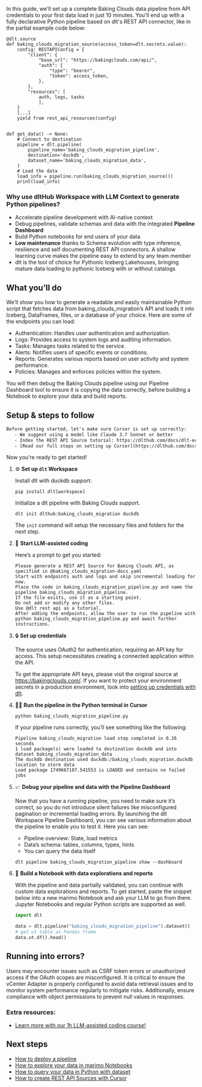 In this guide, we'll set up a complete Baking Clouds data pipeline from API credentials to your first data load in just 10 minutes. You'll end up with a fully declarative Python pipeline based on dlt's REST API connector, like in the partial example code below:

```python-outcome
@dlt.source
def baking_clouds_migration_source(access_token=dlt.secrets.value):
    config: RESTAPIConfig = {
        "client": {
            "base_url": "https://bakingclouds.com/api/",
            "auth": {
                "type": "bearer",
                "token": access_token,
            },
        },
        "resources": [
            auth, logs, tasks
            ],
    }
    [...]
    yield from rest_api_resources(config)


def get_data() -> None:
    # Connect to destination
    pipeline = dlt.pipeline(
        pipeline_name='baking_clouds_migration_pipeline',
        destination='duckdb',
        dataset_name='baking_clouds_migration_data', 
    )
    # Load the data
    load_info = pipeline.run(baking_clouds_migration_source())
    print(load_info) 
```

### Why use dltHub Workspace with LLM Context to generate Python pipelines?

- Accelerate pipeline development with AI-native context
- Debug pipelines, validate schemas and data with the integrated **Pipeline Dashboard**
- Build Python notebooks for end users of your data
- **Low maintenance** thanks to Schema evolution with type inference, resilience and self documenting REST API connectors. A shallow learning curve makes the pipeline easy to extend by any team member
- dlt is the tool of choice for Pythonic Iceberg Lakehouses, bringing mature data loading to pythonic Iceberg with or without catalogs

## What you’ll do

We’ll show you how to generate a readable and easily maintainable Python script that fetches data from baking_clouds_migration’s API and loads it into Iceberg, DataFrames, files, or a database of your choice. Here are some of the endpoints you can load:

- Authentication: Handles user authentication and authorization.
- Logs: Provides access to system logs and auditing information.
- Tasks: Manages tasks related to the service.
- Alerts: Notifies users of specific events or conditions.
- Reports: Generates various reports based on user activity and system performance.
- Policies: Manages and enforces policies within the system.

You will then debug the Baking Clouds pipeline using our Pipeline Dashboard tool to ensure it is copying the data correctly, before building a Notebook to explore your data and build reports.

## Setup & steps to follow

```default
Before getting started, let's make sure Cursor is set up correctly:
   - We suggest using a model like Claude 3.7 Sonnet or better
   - Index the REST API Source tutorial: https://dlthub.com/docs/dlt-ecosystem/verified-sources/rest_api/ and add it to context as **@dlt rest api**
   - [Read our full steps on setting up Cursor](https://dlthub.com/docs/dlt-ecosystem/llm-tooling/cursor-restapi#23-configuring-cursor-with-documentation)
```

Now you're ready to get started!

1. ⚙️ **Set up `dlt` Workspace**
    
    Install dlt with duckdb support:
    ```shell
    pip install dlt[workspace]
    ```

    Initialize a dlt pipeline with Baking Clouds support.
    ```shell
    dlt init dlthub:baking_clouds_migration duckdb
    ```

    The `init` command will setup the necessary files and folders for the next step.
    
2. 🤠 **Start LLM-assisted coding**
    
    Here’s a prompt to get you started:
    
    ```prompt
    Please generate a REST API Source for Baking Clouds API, as specified in @baking_clouds_migration-docs.yaml 
    Start with endpoints auth and logs and skip incremental loading for now. 
    Place the code in baking_clouds_migration_pipeline.py and name the pipeline baking_clouds_migration_pipeline. 
    If the file exists, use it as a starting point. 
    Do not add or modify any other files. 
    Use @dlt rest api as a tutorial. 
    After adding the endpoints, allow the user to run the pipeline with python baking_clouds_migration_pipeline.py and await further instructions.
    ```

    
3. 🔒 **Set up credentials** 
    
    The source uses OAuth2 for authentication, requiring an API key for access. This setup necessitates creating a connected application within the API.
    
    To get the appropriate API keys, please visit the original source at https://bakingclouds.com/.
    If you want to protect your environment secrets in a production environment, look into [setting up credentials with dlt](https://dlthub.com/docs/walkthroughs/add_credentials).
    
4. 🏃‍♀️ **Run the pipeline in the Python terminal in Cursor**
    
    ```shell
    python baking_clouds_migration_pipeline.py
    ```
    
    If your pipeline runs correctly, you’ll see something like the following:
    
    ```shell
    Pipeline baking_clouds_migration load step completed in 0.26 seconds
    1 load package(s) were loaded to destination duckdb and into dataset baking_clouds_migration_data
    The duckdb destination used duckdb:/baking_clouds_migration.duckdb location to store data
    Load package 1749667187.541553 is LOADED and contains no failed jobs
    ```
    
5. 📈 **Debug your pipeline and data with the Pipeline Dashboard**

    Now that you have a running pipeline, you need to make sure it’s correct, so you do not introduce silent failures like misconfigured pagination or incremental loading errors. By launching the dlt Workspace Pipeline Dashboard, you can see various information about the pipeline to enable you to test it. Here you can see:
    - Pipeline overview: State, load metrics
    - Data’s schema: tables, columns, types, hints
    - You can query the data itself
    
    ```shell
    dlt pipeline baking_clouds_migration_pipeline show --dashboard
    ```
    
6. 🐍 **Build a Notebook with data explorations and reports**

    With the pipeline and data partially validated, you can continue with custom data explorations and reports. To get started, paste the snippet below into a new marimo Notebook and ask your LLM to go from there. Jupyter Notebooks and regular Python scripts are supported as well.

    
    ```python
    import dlt

   data = dlt.pipeline("baking_clouds_migration_pipeline").dataset()
   # get ut table as Pandas frame
   data.ut.df().head()
    ```

## Running into errors?

Users may encounter issues such as CSRF token errors or unauthorized access if the OAuth scopes are misconfigured. It is critical to ensure the vCenter Adapter is properly configured to avoid data retrieval issues and to monitor system performance regularly to mitigate risks. Additionally, ensure compliance with object permissions to prevent null values in responses.

### Extra resources:

- [Learn more with our 1h LLM-assisted coding course!](https://www.youtube.com/watch?v=GGid70rnJuM)

## Next steps

- [How to deploy a pipeline](https://dlthub.com/docs/walkthroughs/deploy-a-pipeline)
- [How to explore your data in marimo Notebooks](https://dlthub.com/docs/general-usage/dataset-access/marimo)
- [How to query your data in Python with dataset](https://dlthub.com/docs/general-usage/dataset-access/dataset)
- [How to create REST API Sources with Cursor](https://dlthub.com/docs/dlt-ecosystem/llm-tooling/cursor-restapi)